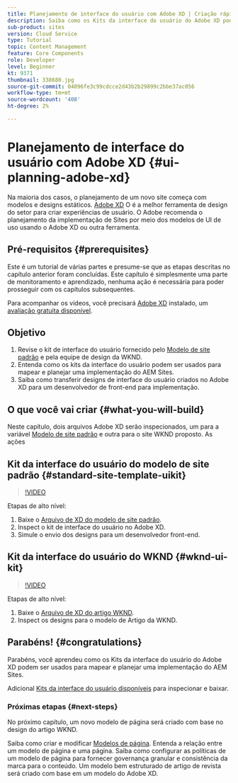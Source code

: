 ```yaml
---
title: Planejamento de interface do usuário com Adobe XD | Criação rápida de AEM
description: Saiba como os Kits da interface do usuário do Adobe XD podem ser usados para projetar e acelerar sua implementação do Adobe Experience Manager Sites.
sub-product: sites
version: Cloud Service
type: Tutorial
topic: Content Management
feature: Core Components
role: Developer
level: Beginner
kt: 9371
thumbnail: 338680.jpg
source-git-commit: 04096fe3c99cdcce2d43b2b29899c2bbe37ac056
workflow-type: tm+mt
source-wordcount: '408'
ht-degree: 2%

---
```


# Planejamento de interface do usuário com Adobe XD {#ui-planning-adobe-xd}

Na maioria dos casos, o planejamento de um novo site começa com modelos e designs estáticos. [Adobe XD](https://www.adobe.com/products/xd.html) O é a melhor ferramenta de design do setor para criar experiências de usuário. O Adobe recomenda o planejamento da implementação de Sites por meio dos modelos de UI de uso usando o Adobe XD ou outra ferramenta.

## Pré-requisitos {#prerequisites}

Este é um tutorial de várias partes e presume-se que as etapas descritas no capítulo anterior foram concluídas. Este capítulo é simplesmente uma parte de monitoramento e aprendizado, nenhuma ação é necessária para poder prosseguir com os capítulos subsequentes.

Para acompanhar os vídeos, você precisará [Adobe XD](https://www.adobe.com/products/xd/pricing/free-trial.html) instalado, um [avaliação gratuita disponível](https://www.adobe.com/products/xd/pricing/free-trial.html).

## Objetivo

1. Revise o kit de interface do usuário fornecido pelo [Modelo de site padrão](https://github.com/adobe/aem-site-template-standard) e pela equipe de design da WKND.
1. Entenda como os kits da interface do usuário podem ser usados para mapear e planejar uma implementação do AEM Sites.
1. Saiba como transferir designs de interface do usuário criados no Adobe XD para um desenvolvedor de front-end para implementação.

## O que você vai criar {#what-you-will-build}

Neste capítulo, dois arquivos Adobe XD serão inspecionados, um para a variável [Modelo de site padrão](https://github.com/adobe/aem-site-template-standard) e outra para o site WKND proposto. As ações

## Kit da interface do usuário do modelo de site padrão {#standard-site-template-uikit}

>[!VIDEO](https://video.tv.adobe.com/v/338680/?quality=12&learn=on)

Etapas de alto nível:

1. Baixe o [Arquivo de XD do modelo de site padrão](https://github.com/adobe/aem-site-template-standard/raw/main/files/wireframe.xd).
1. Inspect o kit de interface do usuário no Adobe XD.
1. Simule o envio dos designs para um desenvolvedor front-end.

## Kit da interface do usuário do WKND {#wknd-ui-kit}

>[!VIDEO](https://video.tv.adobe.com/v/30214/?quality=12&learn=on)

Etapas de alto nível:

1. Baixe o [Arquivo de XD do artigo WKND](https://github.com/adobe/aem-guides-wknd/releases/download/aem-guides-wknd-0.0.2/AEM_UI-kit-WKND-article-design.xd).
1. Inspect os designs para o modelo de Artigo da WKND.

## Parabéns! {#congratulations}

Parabéns, você aprendeu como os Kits da interface do usuário do Adobe XD podem ser usados para mapear e planejar uma implementação do AEM Sites.

Adicional [Kits da interface do usuário disponíveis](https://www.adobe.com/products/xd/features/ui-kits.html) para inspecionar e baixar.

### Próximas etapas {#next-steps}

No próximo capítulo, um novo modelo de página será criado com base no design do artigo WKND.

Saiba como criar e modificar [Modelos de página](./page-templates.md). Entenda a relação entre um modelo de página e uma página. Saiba como configurar as políticas de um modelo de página para fornecer governança granular e consistência da marca para o conteúdo.  Um modelo bem estruturado de artigo de revista será criado com base em um modelo do Adobe XD.